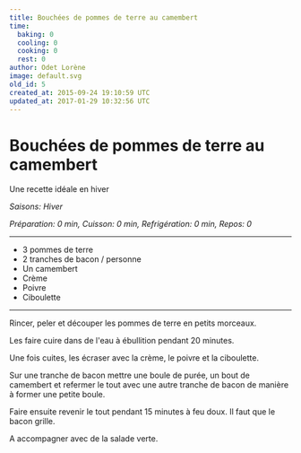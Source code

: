 ```yaml
---
title: Bouchées de pommes de terre au camembert
time:
  baking: 0
  cooling: 0
  cooking: 0
  rest: 0
author: Odet Lorène
image: default.svg
old_id: 5
created_at: 2015-09-24 19:10:59 UTC
updated_at: 2017-01-29 10:32:56 UTC
---
```


# Bouchées de pommes de terre au camembert

Une recette idéale en hiver

_Saisons: Hiver_

_Préparation: 0 min, Cuisson: 0 min, Refrigération: 0 min, Repos: 0_

---

- 3 pommes de terre
- 2 tranches de bacon / personne
- Un camembert
- Crème
- Poivre
- Ciboulette

---

Rincer, peler et découper les pommes de terre en petits morceaux.

Les faire cuire dans de l'eau à ébullition pendant 20 minutes.

Une fois cuites, les écraser avec la crème, le poivre et la ciboulette.

Sur une tranche de bacon mettre une boule de purée, un bout de camembert et refermer le tout avec une autre tranche de bacon de manière à former une petite boule.

Faire ensuite revenir le tout pendant 15 minutes à feu doux. Il faut que le bacon grille.

A accompagner avec de la salade verte.

